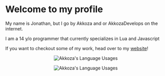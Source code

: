 <!--### Hi there 👋-->

<!--
**AkkozaDevelops/AkkozaDevelops** is a ✨ _special_ ✨ repository because its `README.md` (this file) appears on your GitHub profile.

Here are some ideas to get you started:

- 🔭 I’m currently working on ...
- 🌱 I’m currently learning ...
- 👯 I’m looking to collaborate on ...
- 🤔 I’m looking for help with ...
- 💬 Ask me about ...
- 📫 How to reach me: ...
- 😄 Pronouns: ...
- ⚡ Fun fact: ...
-->


# Welcome to my profile
My name is Jonathan, but I go by Akkoza and or AkkozaDevelops on the internet.

I am a 14 y/o programmer that currently specializes in Lua and Javascript

If you want to checkout some of my work, head over to my [website](https://www.mywaifuis.digital/)!

<p align="center">
  <img align="center" src="https://github-readme-stats.vercel.app/api?username=AkkozaDevelops&show_icons=true&theme=dracula" alt="Akkoza's Language Usages">
</p>
<p align="center">
  <img align="center" src="https://github-readme-stats.vercel.app/api/top-langs/?username=AkkozaDevelops&hide=css&theme=dracula" alt="Akkoza's Language Usages">
</p>
